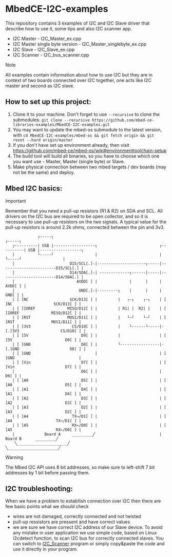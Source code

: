 # MbedCE-I2C-examples

This repository contains 3 examples of I2C and I2C Slave driver that describe how to use it, some tips and also I2C scanner app.
* I2C Master - I2C_Master_ex.cpp
* I2C Master single byte version - I2C_Master_singlebyte_ex.cpp
* I2C Slave - I2C_Slave_ex.cpp
* I2C Scanner - I2C_bus_scanner.cpp
  
> [!NOTE]
> All examples contain information about how to use I2C but they are in context of two boards connected over I2C together, one acts like I2C master and second as I2C slave.


## How to set up this project:

1. Clone it to your machine.  Don't forget to use `--recursive` to clone the submodules: `git clone --recursive https://github.com/mbed-ce-libraries-examples/MbedCE-I2C-examples.git`
2. You may want to update the mbed-os submodule to the latest version, with `cd MbedCE-I2C-examples/mbed-os && git fetch origin && git reset --hard origin/master`
3. If you don't have set up environment already, then visit https://github.com/mbed-ce/mbed-os/wiki#environmenttoolchain-setup
4. The build tool will build all binaries, so you have to choose which one you want use - Master, Master (single byte) or Slave.
5. Make physical connection between two mbed targets / dev boards (may not be the same) and deploy.

## Mbed I2C basics:
> [!IMPORTANT]
> Remember that you need a pull-up resistors (R1 & R2) on SDA and SCL. All drivers on the I2C bus are required to be open collector, and so it is necessary to use pull-up resistors on the two signals. A typical value for the pull-up resistors is around 2.2k ohms, connected between the pin and 3v3.

```
              ┌-----┐                                                         ┌-----┐
   ┌----------| USB |------------------┐                           ┌----------| USB |------------------┐
   |          └-----┘ 	               |                           |          └-----┘ 	               |
   |                        D15/SCL[.]-|---------------------┐-----|------------------------D15/SCL[.] |
   |                        D14/SDA[.]-| -------------┐------|-----|------------------------D14/SDA[.] |
   |                           AVDD[ ] |              |      |     |                           AVDD[ ] |
   |                            GND[.]-|---------┐    |      |     |                            GND[ ] |
   | [ ]NC                  SCK/D13[ ] |         |   ┌-┐    ┌-┐    | [ ]NC                  SCK/D13[ ] |
   | [ ]IOREF              MISO/D12[ ] |         | R1| |  R2| |    | [ ]IOREF              MISO/D12[ ] |
   | [ ]RST                MOSI/D11[ ] |         |   └-┘    └-┘    | [ ]RST                MOSI/D11[ ] |
   | [ ]3V3                  CS/D10[ ] |         |    └------└-----|-[.]3V3                  CS/D10[ ] |
   | [ ]5V                       D9[ ] |         |                 | [ ]5V                       D9[ ] |
   | [ ]GND                      D8[ ] |         └-----------------|-[.]GND                      D8[ ] |
   | [ ]GND                            |                           | [ ]GND                            |
   | [ ]Vin                      D7[ ] |                           | [ ]Vin                      D7[ ] |
   |                             D6[ ] |                           |                             D6[ ] |
   | [ ]A0                       D5[ ] |                           | [ ]A0                       D5[ ] |
   | [ ]A1                       D4[ ] |                           | [ ]A1                       D4[ ] |
   | [ ]A2     	                 D3[ ] |                           | [ ]A2     	                 D3[ ] |
   | [ ]A3                       D2[ ] |                           | [ ]A3                       D2[ ] |
   | [ ]A4                   TX→/D1[ ] |                           | [ ]A4                   TX→/D1[ ] |
   | [ ]A5                   RX←/D0[ ] |                           | [ ]A5                   RX←/D0[ ] |
   |             Board A     _________╱                            |            Board B      _________╱
    ╲______________________╱                                        ╲______________________╱
```

> [!WARNING]
> The Mbed I2C API uses 8 bit addresses, so make sure to left-shift 7 bit addresses by 1 bit before passing them.

## I2C troubleshooting:
When we have a problem to estabilish connection over I2C then there are few basic points what we should check
* wires are not damaged, correctly connected and not twisted
* pull-up ressistors are pressent and have correct values
* we are sure we have correct I2C address of our Slave device. To avoid any mistake in user application we use simple code, based on Linux i2cdetect function, to scan I2C bus for correctly connected slaves. You can switch to [I2C_Scanner](https://github.com/mbed-ce-libraries-examples/I2C-examples/blob/main/I2C_bus_scanner.cpp) program or simply copy&paste the code and use it directly in your program.
